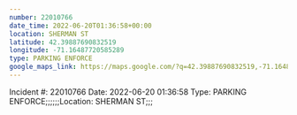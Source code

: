 ```yaml
---
number: 22010766
date_time: 2022-06-20T01:36:58+00:00
location: SHERMAN ST
latitude: 42.39887690832519
longitude: -71.16487720585289
type: PARKING ENFORCE
google_maps_link: https://maps.google.com/?q=42.39887690832519,-71.16487720585289
---
```


Incident #: 22010766  Date: 2022-06-20 01:36:58   Type: PARKING ENFORCE;;;;;;Location: SHERMAN ST;;;

